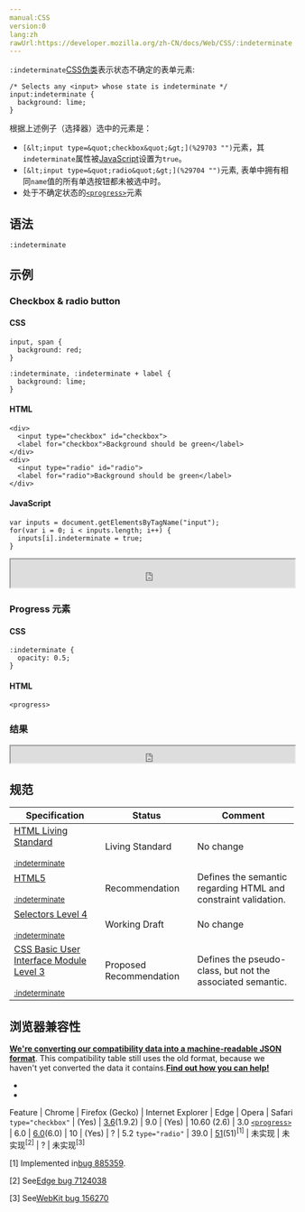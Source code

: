 ```yaml
---
manual:CSS
version:0
lang:zh
rawUrl:https://developer.mozilla.org/zh-CN/docs/Web/CSS/:indeterminate
---
```






`:indeterminate`[CSS](%427 "")[伪类](%29702 "")表示状态不确定的表单元素:


```
/* Selects any <input> whose state is indeterminate */
input:indeterminate {
  background: lime;
}

```


根据上述例子（选择器）选中的元素是：


* `[&lt;input type=&quot;checkbox&quot;&gt;](%29703 "")`元素，其`indeterminate`属性被[JavaScript](%14321 "")设置为`true`。
* `[&lt;input type=&quot;radio&quot;&gt;](%29704 "")`元素, 表单中拥有相同`name`值的所有单选按钮都未被选中时。
* 处于不确定状态的[`<progress>`](%13135 "HTML中的progress (<progress>) 元素用来显示一项任务的完成进度.虽然规范中没有规定该元素具体如何显示,浏览器开发商可以自己决定,但通常情况下,该元素都显示为一个进度条形式.")元素





## 语法<a name="语法"></a>

```
:indeterminate
```

## 示例<a name="示例"></a>

### Checkbox &amp; radio button<a name="Checkbox_radio_button"></a>

#### CSS<a name="CSS"></a>

```
input, span {
  background: red;
}

:indeterminate, :indeterminate + label {
  background: lime;
}
```

#### HTML<a name="HTML"></a>

```
<div>
  <input type="checkbox" id="checkbox">
  <label for="checkbox">Background should be green</label>
</div>
<div>
  <input type="radio" id="radio">
  <label for="radio">Background should be green</label>
</div>
```

#### JavaScript<a name="JavaScript"></a>

```
var inputs = document.getElementsByTagName("input");
for(var i = 0; i < inputs.length; i++) {
  inputs[i].indeterminate = true;
}
```


<iframe src='https://mdn.mozillademos.org/zh-CN/docs/Web/CSS/:indeterminate$samples/Checkbox_radio_button?revision=1348323' width='100%' height='50'></iframe>



### Progress 元素<a name="Progress_元素"></a>

#### CSS<a name="CSS_2"></a>

```
:indeterminate {
  opacity: 0.5;
}
```

#### HTML<a name="HTML_2"></a>

```
<progress>
```

### 结果<a name="结果"></a>


<iframe src='https://mdn.mozillademos.org/zh-CN/docs/Web/CSS/:indeterminate$samples/Progress_element?revision=1348323' width='100%' height='30'></iframe>


## 规范<a name="规范"></a>

Specification | Status | Comment 
 ---  |  ---  |  ---  | 
[HTML Living Standard<br></br><small>:indeterminate</small>](%30578 "") | Living Standard | No change 
[HTML5<br></br><small>:indeterminate</small>](%30579 "") | Recommendation | Defines the semantic regarding HTML and constraint validation. 
[Selectors Level 4<br></br><small>:indeterminate</small>](%30580 "") | Working Draft | No change 
[CSS Basic User Interface Module Level 3<br></br><small>:indeterminate</small>](%30581 "") | Proposed Recommendation | Defines the pseudo-class, but not the associated semantic. 


## 浏览器兼容性<a name="浏览器兼容性"></a>


**[We&#39;re converting our compatibility data into a machine-readable JSON format](%3344 "")**. This compatibility table still uses the old format, because we haven&#39;t yet converted the data it contains.**[Find out how you can help!](%3392 "")**


* 
* 

Feature | Chrome | Firefox (Gecko) | Internet Explorer | Edge | Opera | Safari 
`type="checkbox"` | (Yes) | [3.6](%4744 "Released on 2010-01-21.")(1.9.2) | 9.0 | (Yes) | 10.60 (2.6) | 3.0 
[`<progress>`](%13135 "HTML中的progress (<progress>) 元素用来显示一项任务的完成进度.虽然规范中没有规定该元素具体如何显示,浏览器开发商可以自己决定,但通常情况下,该元素都显示为一个进度条形式.") | 6.0 | [6.0](%3569 "Released on 2011-08-16.")(6.0) | 10 | (Yes) | ? | 5.2 
`type="radio"` | 39.0 | [51](%17564 "Released on 2017-01-24.")(51)<sup>[1]</sup> | 未实现 | 未实现<sup>[2]</sup> | ? | 未实现<sup>[3]</sup> 





[1] Implemented in[bug 885359](%30582 "FIXED: Radio groups without a selected radio button should have :indeterminate applying").



[2] See[Edge bug 7124038](%30583 "")



[3] See[WebKit bug 156270](%30584 "")




